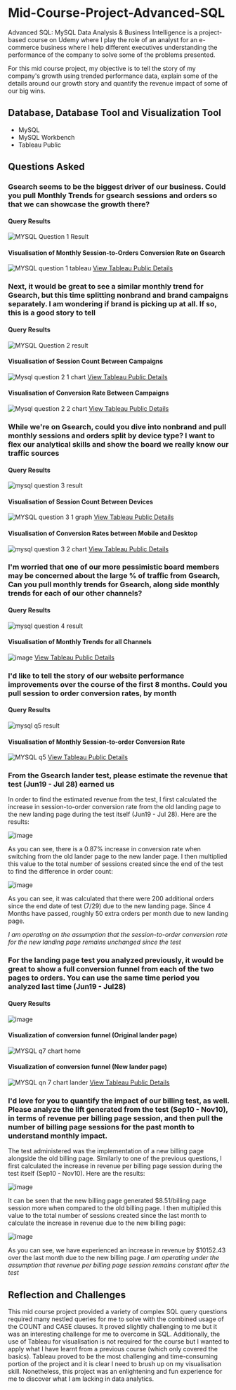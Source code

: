 # Mid-Course-Project-Advanced-SQL
Advanced SQL: MySQL Data Analysis & Business Intelligence is a project-based course on Udemy where I play the role of an analyst for an e-commerce business where I help different executives understanding the performance of the company to solve some of the problems presented.

For this mid course project, my objective is to tell the story of my company's growth using trended performance data, explain some of the details around our growth story and quantify the revenue impact of some of our big wins.

## Database, Database Tool and Visualization Tool
- MySQL
- MySQL Workbench
- Tableau Public

## Questions Asked
### Gsearch seems to be the biggest driver of our business. Could you pull Monthly Trends for gsearch sessions and orders so that we can showcase the growth there?
#### Query Results
![MYSQL Question 1 Result](https://user-images.githubusercontent.com/113234853/194038583-92a16765-be53-4006-8516-65c8d3166332.png)

#### Visualisation of Monthly Session-to-Orders Conversion Rate on Gsearch
![MYSQL question 1 tableau](https://user-images.githubusercontent.com/113234853/194038887-3d16ad91-e949-4e15-8d4e-b847e3acd4ae.png)
[View Tableau Public Details](https://public.tableau.com/app/profile/jun.keat/viz/AdvancedSQLProjectQn1/Chart1)

### Next, it would be great to see a similar monthly trend for Gsearch, but this time splitting nonbrand and brand campaigns separately. I am wondering if brand is picking up at all. If so, this is a good story to tell
#### Query Results
![MYSQL Question 2 result](https://user-images.githubusercontent.com/113234853/194039068-a01a8b6b-d56f-4ea6-99f4-6d254a349ef0.png)

#### Visualisation of Session Count Between Campaigns
![Mysql question 2 1 chart](https://user-images.githubusercontent.com/113234853/194039686-998a8112-d339-4608-a8d2-c7cb59ec1805.png)
[View Tableau Public Details](https://public.tableau.com/app/profile/jun.keat/viz/AdvancedSQLProjectQn2_2/Chart2_2)

#### Visualisation of Conversion Rate Between Campaigns
![Mysql question 2 2 chart](https://user-images.githubusercontent.com/113234853/194039958-7accd90c-c009-4544-8dbb-e8918af48e72.png)
[View Tableau Public Details](https://public.tableau.com/app/profile/jun.keat/viz/AdvancedSQLProjectQn2/Chart2_1)

### While we're on Gsearch, could you dive into nonbrand and pull monthly sessions and orders split by device type? I want to flex our analytical skills and show the board we really know our traffic sources
#### Query Results
![mysql question 3 result](https://user-images.githubusercontent.com/113234853/194040675-a4649243-4880-4fb1-8a03-89b84d38a69f.png)

#### Visualisation of Session Count Between Devices
![MYSQL question 3 1 graph](https://user-images.githubusercontent.com/113234853/194040946-1cdfc1b9-c298-4009-a208-d235b3854f00.png)
[View Tableau Public Details](https://public.tableau.com/app/profile/jun.keat/viz/AdvancedSQLProjectQn3_1/Chart3_1)

#### Visualisation of Conversion Rates between Mobile and Desktop
![mysql question 3 2 chart](https://user-images.githubusercontent.com/113234853/194210673-24fdb108-020c-4889-8d7c-cc50292f065b.png)
[View Tableau Public Details](https://public.tableau.com/app/profile/jun.keat/viz/AdvancedSQLProjectQn3_2/Chart3_2)

### I'm worried that one of our more pessimistic board members may be concerned about the large % of traffic from Gsearch, Can you pull monthly trends for Gsearch, along side monthly trends for each of our other channels?
#### Query Results
![mysql question 4 result](https://user-images.githubusercontent.com/113234853/194041378-40740cc1-f52f-4733-b5ce-d1488a35eed9.png)

#### Visualisation of Monthly Trends for all Channels
![image](https://user-images.githubusercontent.com/113234853/194041768-290a09a7-bf81-4d14-8b58-0c8dab32659f.png)
[View Tableau Public Details](https://public.tableau.com/app/profile/jun.keat/viz/AdvancedSQLProjectQn4/Chart4)

### I'd like to tell the story of our website performance improvements over the course of the first 8 months. Could you pull session to order conversion rates, by month
#### Query Results
![mysql q5 result](https://user-images.githubusercontent.com/113234853/194041918-1efc5275-f653-468a-b150-04cac8d63361.png)

#### Visualisation of Monthly Session-to-order Conversion Rate
![MYSQL q5](https://user-images.githubusercontent.com/113234853/194042263-a6ead9c2-c844-494f-83ec-42edc1e93cb8.jpg)
[View Tableau Public Details](https://public.tableau.com/app/profile/jun.keat/viz/AdvancedSQLProjectQn5/Chart5)

### From the Gsearch lander test, please estimate the revenue that test (Jun19 - Jul 28) earned us
In order to find the estimated revenue from the test, I first calculated the increase in session-to-order conversion rate from the old landing page to the new landing page during the test itself (Jun19 - Jul 28). Here are the results:

![image](https://user-images.githubusercontent.com/113234853/194035650-042d3221-b0bb-4644-818e-787813e21d17.png)

As you can see, there is a 0.87% increase in conversion rate when switching from the old lander page to the new lander page. I then multiplied this value to the total number of sessions created since the end of the test to find the difference in order count:

![image](https://user-images.githubusercontent.com/113234853/194029901-1048a634-787a-442b-b45f-e80597158b3e.png)

As you can see, it was calculated that there were 200 additional orders since the end date of test (7/29) due to the new landing page. Since 4 Months have passed, roughly 50 extra orders per month due to new landing page.

*I am operating on the assumption that the session-to-order conversion rate for the new landing page remains unchanged since the test* 

### For the landing page test you analyzed previously, it would be great to show a full conversion funnel from each of the two pages to orders. You can use the same time period you analyzed last time (Jun19 - Jul28)
#### Query Results
![image](https://user-images.githubusercontent.com/113234853/194036423-803a31ac-f233-4818-95f9-55a69d4daba4.png)

#### Visualization of conversion funnel (Original lander page)
![MYSQL q7 chart home](https://user-images.githubusercontent.com/113234853/194037805-dd621f0f-828e-40a5-ae6f-4f2df5a3ef2f.png)

#### Visualization of conversion funnel (New lander page)
![MYSQL qn 7 chart lander](https://user-images.githubusercontent.com/113234853/194037879-b5383c9c-8f19-41f7-ae70-fb31e017a566.png)
[View Tableau Public Details](https://public.tableau.com/app/profile/jun.keat/viz/AdvancedSQLProjectQn6/Chart6)

### I'd love for you to quantify the impact of our billing test, as well. Please analyze the lift generated from the test (Sep10 - Nov10), in terms of revenue per billing page session, and then pull the number of billing page sessions for the past month to understand monthly impact.
The test administered was the implementation of a new billing page alongside the old billing page. Similarly to one of the previous questions, I first calculated the increase in revenue per billing page session during the test itself (Sep10 - Nov10). Here are the results:


![image](https://user-images.githubusercontent.com/113234853/194043795-80ebe812-0385-4d00-a894-b572dc9c1fb3.png)

It can be seen that the new billing page generated $8.51/billing page session more when compared to the old billing page. I then multiplied this value to the total number of sessions created since the last month to calculate the increase in revenue due to the new billing page:

![image](https://user-images.githubusercontent.com/113234853/194044050-f72c7844-7cc0-4630-b952-e746fadc792b.png)

As you can see, we have experienced an increase in revenue by $10152.43 over the last month due to the new billing page.
*I am operating under the assumption that revenue per billing page session remains constant after the test*

## Reflection and Challenges
This mid course project provided a variety of complex SQL query questions required many nestled queries for me to solve with the combined usage of the COUNT and CASE clauses. It proved slightly challenging to me but it was an interesting challenge for me to overcome in SQL. Additionally, the use of Tableau for visualisation is not required for the course but I wanted to apply what I have learnt from a previous course (which only covered the basics). Tableau proved to be the most challenging and time-consuming portion of the project and it is clear I need to brush up on my visualisation skill. Nonetheless, this project was an enlightening and fun experience for me to discover what I am lacking in data analytics.
